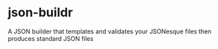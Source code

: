 # json-buildr
A JSON builder that templates and validates your JSONesque files then produces standard JSON files
